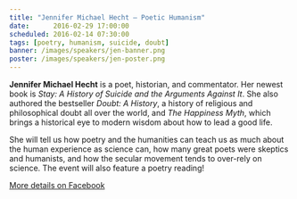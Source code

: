 ```yaml
---
title: "Jennifer Michael Hecht – Poetic Humanism"
date:      2016-02-29 17:00:00
scheduled: 2016-02-14 07:30:00
tags: [poetry, humanism, suicide, doubt]
banner: /images/speakers/jen-banner.png
poster: /images/speakers/jen-poster.png
---
```

**Jennifer Michael Hecht** is a poet, historian, and commentator. Her newest book is *Stay: A History of Suicide and the Arguments Against It*. She also authored the bestseller *Doubt: A History*, a history of religious and philosophical doubt all over the world, and *The Happiness Myth*, which brings a historical eye to modern wisdom about how to lead a good life. 

She will tell us how poetry and the humanities can teach us as much about the human experience as science can, how many great poets were skeptics and humanists, and how the secular movement tends to over-rely on science. The event will also feature a poetry reading!

[More details on Facebook](https://www.facebook.com/events/644849792357569/)
